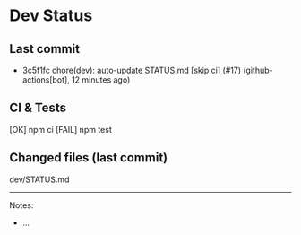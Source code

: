 # Dev Status

## Last commit
- 3c5f1fc chore(dev): auto-update STATUS.md [skip ci] (#17) (github-actions[bot], 12 minutes ago)
## CI & Tests
[OK] npm ci
[FAIL] npm test

## Changed files (last commit)
dev/STATUS.md

---
Notes:
- ...
